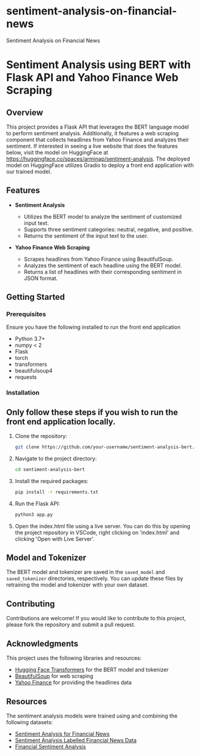 # sentiment-analysis-on-financial-news
 Sentiment Analysis on Financial News

# Sentiment Analysis using BERT with Flask API and Yahoo Finance Web Scraping

## Overview

This project provides a Flask API that leverages the BERT language model to perform sentiment analysis. Additionally, it features a web scraping component that collects headlines from Yahoo Finance and analyzes their sentiment. If interested in seeing a live website that does the features below, visit the model on HuggingFace at https://huggingface.co/spaces/arminap/sentiment-analysis. The deployed model on HuggingFace utilizes Gradio to deploy a front end application with our trained model.

## Features

- **Sentiment Analysis**
  - Utilizes the BERT model to analyze the sentiment of customized input text.
  - Supports three sentiment categories: neutral, negative, and positive.
  - Returns the sentiment of the input text to the user.

- **Yahoo Finance Web Scraping**
  - Scrapes headlines from Yahoo Finance using BeautifulSoup.
  - Analyzes the sentiment of each headline using the BERT model.
  - Returns a list of headlines with their corresponding sentiment in JSON format.

## Getting Started

### Prerequisites

Ensure you have the following installed to run the front end application
- Python 3.7+
- numpy < 2
- Flask
- torch
- transformers
- beautifulsoup4
- requests

### Installation
## Only follow these steps if you wish to run the front end application locally.

1. Clone the repository:
   ```bash
   git clone https://github.com/your-username/sentiment-analysis-bert.git
   ```

2. Navigate to the project directory:
   ```bash
   cd sentiment-analysis-bert
   ```

3. Install the required packages:
   ```bash
   pip install -r requirements.txt
   ```

4. Run the Flask API:
   ```bash
   python3 app.py
   ```

5. Open the index.html file using a live server. You can do this by opening the project repository in VSCode, right clicking on 'index.html' and clicking 'Open with Live Server'. 

## Model and Tokenizer

The BERT model and tokenizer are saved in the `saved_model` and `saved_tokenizer` directories, respectively. You can update these files by retraining the model and tokenizer with your own dataset.

## Contributing

Contributions are welcome! If you would like to contribute to this project, please fork the repository and submit a pull request.

## Acknowledgments

This project uses the following libraries and resources:
- [Hugging Face Transformers](https://huggingface.co/transformers) for the BERT model and tokenizer
- [BeautifulSoup](https://www.crummy.com/software/BeautifulSoup/) for web scraping
- [Yahoo Finance](https://finance.yahoo.com/) for providing the headlines data

## Resources

The sentiment analysis models were trained using and combining the following datasets:

- [Sentiment Analysis for Financial News](https://www.kaggle.com/datasets/ankurzing/sentiment-analysis-for-financial-news/data)
- [Sentiment Analysis Labelled Financial News Data](https://www.kaggle.com/datasets/aravsood7/sentiment-analysis-labelled-financial-news-data/data)
- [Financial Sentiment Analysis](https://www.kaggle.com/datasets/sbhatti/financial-sentiment-analysis/data)